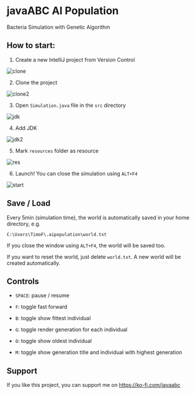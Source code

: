 # javaABC AI Population
Bacteria Simulation with Genetic Algorithm

## How to start:

1) Create a new IntelliJ project from Version Control

![clone](https://user-images.githubusercontent.com/52008460/231006420-8dbcd7af-f2af-452d-bb7f-54a55e3f5fef.PNG)


2) Clone the project

![clone2](https://user-images.githubusercontent.com/52008460/231006525-4f61d3f2-ea20-4e13-a9c5-74638dcdfaa1.PNG)


3) Open ```Simulation.java``` file in the ```src``` directory

![jdk](https://user-images.githubusercontent.com/52008460/231006777-39615e12-292a-47bc-8677-83bbc2261314.PNG)


4) Add JDK

![jdk2](https://user-images.githubusercontent.com/52008460/231006808-75b4397d-0bd8-42c9-b18c-ded3d8082a4d.PNG)


5) Mark ```resources``` folder as resource

![res](https://user-images.githubusercontent.com/52008460/231006901-fc8bb37c-1780-4900-b490-717d54029237.PNG)


6) Launch! You can close the simulation using ```ALT+F4```

![start](https://user-images.githubusercontent.com/52008460/231006920-8624f838-99ce-4ff7-8be6-018986905060.PNG)


## Save / Load

Every 5min (simulation time), the world is automatically saved in your home directory, e.g.
```
C:\Users\TimoF\.aipopulation\world.txt
```

If you close the window using ```ALT+F4```, the world will be saved too.

If you want to reset the world, just delete ```world.txt```. A new world will be created automatically.


## Controls

- ```SPACE```: pause / resume

- ```F```: toggle fast forward

- ```B```: toggle show fittest individual

- ```G```: toggle render generation for each individual

- ```O```: toggle show oldest individual

- ```M```: toggle show generation title and individual with highest generation


## Support

If you like this project, you can support me on https://ko-fi.com/javaabc
